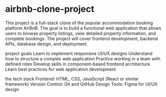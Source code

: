 # airbnb-clone-project
This project is a full-stack clone of the popular accommodation booking platform AirBnB. The goal is to build a functional web application that allows users to browse property listings, view detailed property information, and complete bookings. The project will cover frontend development, backend APIs, database design, and deployment.

project goals
Learn to implement responsive UI/UX designs
Understand how to structure a complex web application
Practice working in a team with defined roles
Develop skills in component-based frontend architecture
Learn best practices for web application development

the tech stack
Frontend: HTML, CSS, JavaScript (React or similar framework)
Version Control: Git and GitHub
Design Tools: Figma for UI/UX design
